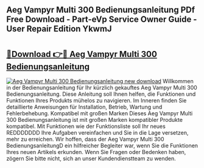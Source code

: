 ## Aeg Vampyr Multi 300 Bedienungsanleitung PDf Free Download - Part-eVp Service Owner Guide - User Repair Edition YkwmJ

# <h2><a href="http://df641ox.blite.top/?on=Aeg+Vampyr+Multi+300+Bedienungsanleitung">🔗Download 👉🔴 Aeg Vampyr Multi 300 Bedienungsanleitung</a></h2>

[![Aeg Vampyr Multi 300 Bedienungsanleitung new download](https://i.imgur.com/lujVjoI.png)](http://df641ox.blite.top/?on=Aeg+Vampyr+Multi+300+Bedienungsanleitung)
Willkommen in der Bedienungsanleitung für Ihr kürzlich gekauftes Aeg Vampyr Multi 300 Bedienungsanleitung. Diese Anleitung soll Ihnen helfen, die Funktionen und Funktionen Ihres Produkts mühelos zu navigieren. Im Inneren finden Sie detaillierte Anweisungen für Installation, Betrieb, Wartung und Fehlerbehebung. Kompatibel mit großen Marken Dieses Aeg Vampyr Multi 300 Bedienungsanleitung ist mit großen Marken kompatibler Produkte kompatibel. Mit Funktionen wie der Funktionsliste soll Ihr neues REDDDDDDD Ihre Aufgaben vereinfachen und Sie in die Lage versetzen, mehr zu erreichen. Wir hoffen, dass der Aeg Vampyr Multi 300 BedienungsanleitungD ein hilfreicher Begleiter war, wenn Sie die Funktionen Ihres neuen Artikels erkunden. Wenn Sie Fragen oder Bedenken haben, zögern Sie bitte nicht, sich an unser Kundendienstteam zu wenden.
